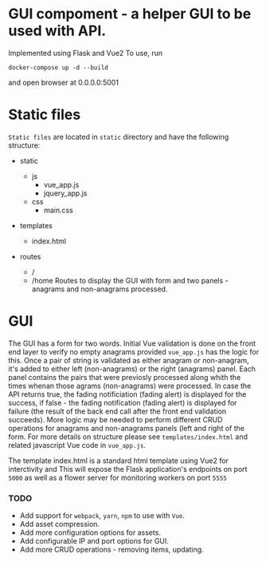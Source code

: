 # GUI compoment - a helper GUI to be used with API.

Implemented using Flask and Vue2
To use, run 
```
docker-compose up -d --build
```
and open browser at 0.0.0.0:5001

# Static files

`Static files` are located in `static` directory and have the following
structure:
- static
   - js
      - vue_app.js
      - jquery_app.js
   - css
      - main.css

- templates
   - index.html

- routes
   - /
   - /home
   Routes to display the GUI with form and two panels - anagrams and
   non-anagrams processed. 

# GUI
The GUI has a form for two words. Initial Vue validation is done on the 
front end layer to verify no empty anagrams provided `vue_app.js` has the 
logic for this. Once a pair of string is validated as either anagram or 
non-anagram, it's added to either left (non-anagrams) or the right (anagrams)
panel. Each panel contains the pairs that were previosly processed along whith
the times whenan those agrams (non-anagrams) were processed. In case the API 
returns true, the fading notificiation (fading alert) is displayed for the 
success, if false - the fading notification (fading alert) is displayed for 
failure (the result of the back end call after the front end validation 
succeeds). More logic may be needed to perform different CRUD operations for
anagrams and non-anagrams panels (left and right of the form. 
For more details on structure please see
`templates/index.html` and related javascript Vue code in `vue_app.js`.
 

The template index.html is a standard html template using Vue2 for interctivity
and
This will expose the Flask application's endpoints on port `5000` as well as a
flower server for monitoring workers on port `5555`

### TODO
- Add support for `webpack`, `yarn`, `npm` to use with `Vue`.
- Add asset compression.
- Add more configuration options for assets.
- Add configurable IP and port options for GUI.
- Add more CRUD operations - removing items, updating.
